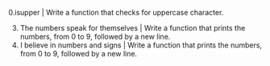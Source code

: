 0.isupper | Write a function that checks for uppercase character.


3. The numbers speak for themselves | Write a function that prints the numbers, from 0 to 9, followed by a new line.
4. I believe in numbers and signs | Write a function that prints the numbers, from 0 to 9, followed by a new line.

